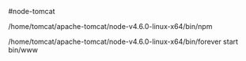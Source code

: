 #node-tomcat


/home/tomcat/apache-tomcat/node-v4.6.0-linux-x64/bin/npm


/home/tomcat/apache-tomcat/node-v4.6.0-linux-x64/bin/forever start bin/www